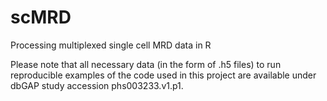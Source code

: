 # scMRD
Processing multiplexed single cell MRD data in R

Please note that all necessary data (in the form of .h5 files) to run reproducible examples of the code used in this project are available under dbGAP study accession phs003233.v1.p1. 

